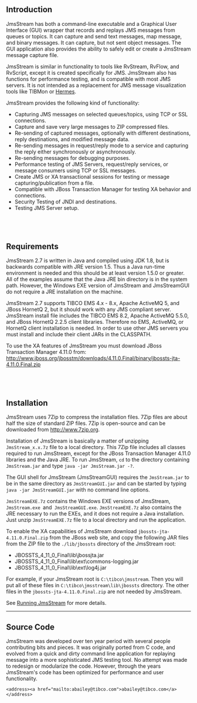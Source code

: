 <!DOCTYPE HTML PUBLIC "-//W3C//DTD HTML 4.01 Transitional//EN">
<html>
  <head>
    <title>JmsStream Introduction</title>
  </head>

  <body>
  <h2><a name="intro"/> Introduction</h2>
    <p>JmsStream has both a command-line executable and a Graphical User Interface (GUI) wrapper that records and replays JMS messages from queues or topics. It can capture and send text messages, map message, and binary messages. It can capture, but not sent object messages. The GUI application also provides the ability to safely edit or create a JmsStream message capture file.</p>
    <p>JmsStream is similar in functionality to tools like RvStream, RvFlow, and RvScript, except it is created specifically for JMS. JmsStream also has functions for performance testing, and is compatible with most JMS servers. It is not intended as a replacement for JMS message visualization tools like TIBMon or <a href="http://www.hermesjms.com" target="_blank">Hermes</a>. </p>
    <p>JmsStream provides the following kind of functionality:</p>
  <ul>
        <li>Capturing JMS messages on selected queues/topics, using TCP or SSL connections.</li>
        <li>Capture and save very large messages to ZIP compressed files. </li>
        <li>Re-sending of captured messages, optionally with different destinations, reply destinations, and modified message data. </li>
        <li>Re-sending messages in request/reply mode to a service and capturing the reply either synchronously or asynchronously. </li>
        <li>Re-sending messages for debugging purposes.</li>
        <li>Performance testing of JMS Servers, request/reply services, or message consumers using TCP or SSL messages.</li>
        <li>Create JMS or XA transactional sessions for testing or message capturing/publication from a file.</li>
        <li>Compatible with JBoss Transaction Manager for testing XA behavior and connections.</li>
        <li>Security Testing of JNDI and destinations.</li>
        <li>Testing JMS Server setup.</li>
  </ul>
<h2>&nbsp;</h2>
<h2><a name="requirements"/>Requirements</h2>
    <p>JmsStream 2.7 is written in Java and compiled using JDK 1.8, but is backwards compatible with JRE version 1.5. Thus a Java run-time environment is needed and this should be at least version 1.5.0 or greater. All of the examples assume that the Java JRE bin directory is in the system path. However, the Windows EXE version of JmsStream and JmsStreamGUI do not require a JRE installation on the machine.</p>
    <p>JmsStream 2.7 supports TIBCO EMS 4.x - 8.x, Apache ActiveMQ 5, and JBoss HornetQ 2, but it should work with any JMS compliant server. JmsStream install file includes the TIBCO EMS 8.2, Apache ActiveMQ 5.5.0, and JBoss HornetQ 2.2.5 client libraries. Therefore no EMS, ActiveMQ, or HornetQ client installation is needed. In order to use other JMS servers you must install and include their client JARs in the CLASSPATH.</p>
    <p>To use the XA features of JmsStream you must download JBoss Transaction Manager 4.11.0 from:<br>
    <a href="http://www.jboss.org/jbosstm/downloads/4.11.0.Final/binary/jbossts-jta-4.11.0.Final.zip" target="_blank">http://www.jboss.org/jbosstm/downloads/4.11.0.Final/binary/jbossts-jta-4.11.0.Final.zip</a></p>
<h2>&nbsp;</h2>
<h2><a name="install"/>Installation</h2>
    <p>JmsStream uses 7Zip to compress the installation files. 7Zip files are about half the size of standard ZIP files. 7Zip is open-source and can be downloaded from <a href="http://www.7zip.org" title="7Zip Download">http://www.7zip.org</a>.</p>
    <p>Installation of JmsStream is basically a matter of unzipping <code>JmsStream_x.x.7z</code> file to a local directory. This 7Zip file includes all classes required to run JmsStream, except for the JBoss Transaction Manager 4.11.0 libraries and the Java JRE. To run JmsStream, <code>cd</code> to the directory containing <code>JmsStream.jar</code> and type <code>java -jar JmsStream.jar -?</code>.</p>
    <p>The GUI shell for JmsStream (JmsStreamGUI) requires the <code>JmsStream.jar</code> to be in the same directory as <code>JmsStreamGUI.jar</code> and can be started by typing <code>java -jar JmsStreamGUI.jar</code> with no command line options. </p>
  <p><code>JmsStreamEXE.7z</code> contains the Windows EXE versions of JmsStream, <code>JmsStream.exe </code>and<code> JmsStreamGUI.exe</code>. <code>JmsStreamEXE.7z</code> also contains the JRE necessary to run the EXEs, and it does not require a Java installation. Just unzip <code>JmsStreamEXE.7z</code> file to a local directory and run the application.</p>
  <p>To enable the XA capabilities of JmsStream download <code>jbossts-jta-4.11.0.Final.zip</code> from the JBoss web site, and copy the following JAR files from the ZIP file to the <code>./lib/jbossts</code> directory of the JmsStream root:</p>
  <ul>
    <li>JBOSSTS_4_11_0_Final\lib\jbossjta.jar</li>
    <li>JBOSSTS_4_11_0_Final\lib\ext\commons-logging.jar</li>
    <li>JBOSSTS_4_11_0_Final\lib\ext\log4j.jar</li>
  </ul>
<p>For example, if your JmsStream root is <code>C:\tibco\jmsstream</code>. Then you will put all of these files in <code>C:\tibco\jmsstream\lib\jbossts</code> directory. The other files in the <code>jbossts-jta-4.11.0.Final.zip</code> are not needed by JmsStream. </p>
    <p>See <a href="running.htm" target="_self">Running JmsStream</a> for more details.</p>
    <hr>

<h2><a name="sourceCode"/>Source Code</h2>
	<p>JmsStream was developed over ten year period with several people contributing bits and pieces.  It was originally ported from C code, and evolved from a quick and dirty command line application for replaying message into a more sophisticated JMS testing tool.  No attempt was made to redesign or modularize the code.  However, through the years JmsStream's code has been optimized for performance and user functionality. </p>

	<address><a href="mailto:abailey@tibco.com">abailey@tibco.com</a></address>
  </body>
</html>
